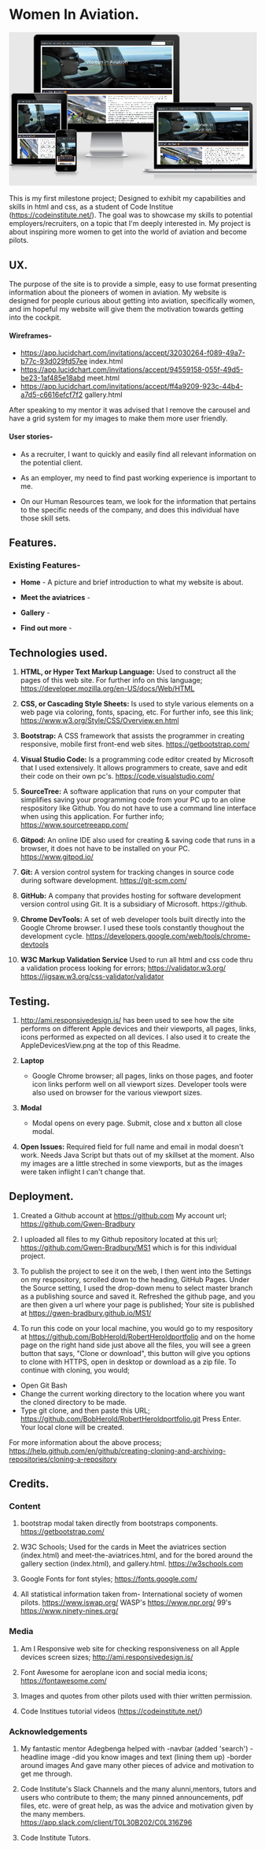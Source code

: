 # Women In Aviation.

![Apple Devices picture](./assets/images/IMG_1754.jpg)

This is my first milestone project; Designed to exhibit my capabilities and skills in html and css, as a student 
of Code Institue (https://codeinstitute.net/).
The goal was to showcase my skills to potential employers/recruiters, on a topic that I'm deeply interested in.
My project is about inspiring more women to get into the world of aviation and become pilots.

## UX.

The purpose of the site is to provide a simple, easy to use format presenting information about the pioneers 
of women in aviation.
My website is designed for people curious about getting into aviation, specifically women, and im hopeful my website 
will give them the motivation towards getting into the cockpit.

#### Wireframes-

* https://app.lucidchart.com/invitations/accept/32030264-f089-49a7-b77c-93d029fd57ee index.html
* https://app.lucidchart.com/invitations/accept/94559158-055f-49d5-be23-1af485e18abd meet.html
* https://app.lucidchart.com/invitations/accept/ff4a9209-923c-44b4-a7d5-c6616efcf7f2 gallery.html

After speaking to my mentor it was advised that I remove the carousel and have a grid system for my images to make them
more user friendly.

#### User stories- 

   * As a recruiter, I want to quickly and easily find all relevant information on the potential client.

   * As an employer, my need to find past working experience is important to me.

   * On our Human Resources team, we look for the information that pertains to the specific needs of the company, and does this individual have those skill sets.

## Features.

### Existing Features-

* __Home__ - A picture and brief introduction to what my website is about.

* __Meet the aviatrices__ -

* __Gallery__ -

* __Find out more__ -

## Technologies used.

1. **HTML, or Hyper Text Markup Language:**  Used to construct all the pages of this web site.  For further info on this language;   
 https://developer.mozilla.org/en-US/docs/Web/HTML

2. **CSS, or Cascading Style Sheets:**  Is used to style various elements on a web page via coloring, fonts, spacing, etc.  For further info, see this link;
 https://www.w3.org/Style/CSS/Overview.en.html

3. **Bootstrap:**  A CSS framework that assists the programmer in creating responsive, mobile first front-end web sites. https://getbootstrap.com/

4. **Visual Studio Code:**  Is a programming code editor created by Microsoft that I used extensively. It allows programmers to create, save and edit their code on their own pc's.
 https://code.visualstudio.com/

5. **SourceTree:**  A software application that runs on your computer that simplifies saving your programming code from your PC up to an oline respository like Github.  You do not have to use a command line interface when using this application.  For further info; 
  https://www.sourcetreeapp.com/

6. **Gitpod:**  An online IDE also used for creating & saving code that runs in a browser, it does not have to be installed on your PC.
 https://www.gitpod.io/

7. **Git:**  A version control system for tracking changes in source code during software development. https://git-scm.com/

8. **GitHub:** A company that provides hosting for software development version control using Git. It is a subsidiary of Microsoft. https://github.

9. **Chrome DevTools:**   A set of web developer tools built directly into the Google Chrome browser. I used these tools constantly thoughout the development cycle.
 https://developers.google.com/web/tools/chrome-devtools

10. **W3C Markup Validation Service**  Used to run all html and css code thru a validation process looking for errors; https://validator.w3.org/
 https://jigsaw.w3.org/css-validator/validator

## Testing.
  
1.  http://ami.responsivedesign.is/  has been used to see how the site performs on different Apple devices and their viewports, all pages, links, icons performed as expected on all devices. I also used it to create the AppleDevicesView.png at the top of this Readme.

2.  **Laptop**
     
       * Google Chrome browser; all pages, links on those pages, and footer icon links perform well on all viewport sizes. Developer tools were also used on browser for the various viewport sizes.

3.  **Modal**

      * Modal opens on every page. Submit, close and x button all close modal.

5.  **Open Issues:** Required field for full name and email in modal doesn't work. Needs Java Script but thats out of my 
     skillset at the moment. Also my images are a little streched in some viewports, but as the images were taken inflight I can't 
     change that.

## Deployment.

1. Created a Github account at https://github.com
  My account url;    https://github.com/Gwen-Bradbury

2. I uploaded all files to my Github repository located at this url; https://github.com/Gwen-Bradbury/MS1  which is for this individual project.

3. To publish the project to see it on the web, I then went into the Settings on my respository, scrolled down to the heading, GitHub Pages. Under the Source setting, I used the drop-down menu to select master branch as a publishing source and saved it.  Refreshed the github page, and you are then given a url where your page is published;
   Your site is published at https://gwen-bradbury.github.io/MS1/

4.  To run this code on your local machine, you would go to my respository at 
https://github.com/BobHerold/RobertHeroldportfolio   and on the home page on the right hand side just above all the files, you will see a green button that says,
"Clone or download", this button will give you options to clone with HTTPS, open in desktop or download as a zip file.
To continue with cloning, you would;
  * Open Git Bash
  * Change the current working directory to the location where you want the cloned directory to be made.
  * Type git clone, and then paste this URL; https://github.com/BobHerold/RobertHeroldportfolio.git      Press Enter. Your local clone will be created.

  For more information about the above process; https://help.github.com/en/github/creating-cloning-and-archiving-repositories/cloning-a-repository

## Credits.

### Content

1. bootstrap modal taken directly from bootstraps components. https://getbootstrap.com/ 

2. W3C Schools; Used for the cards in Meet the aviatrices section (index.html) and meet-the-aviatrices.html, and for the
bored around the gallery section (index.html), and gallery.html. https://w3schools.com

3. Google Fonts for font styles; https://fonts.google.com/

4. All statistical information taken from- International society of women pilots. https://www.iswap.org/
                                           WASP's https://www.npr.org/
                                           99's https://www.ninety-nines.org/

### Media

1. Am I Responsive web site for checking responsiveness on all Apple devices screen sizes;
   http://ami.responsivedesign.is/

2. Font Awesome for aeroplane icon and social media icons; https://fontawesome.com/

3. Images and quotes from other pilots used with thier written permission. 

4. Code Institues tutorial videos (https://codeinstitute.net/)

### Acknowledgements

1. My fantastic mentor Adegbenga helped with -navbar (added 'search')
                                          -headline image
                                          -did you know images and text (lining them up)
                                          -border around images
                                          And gave many other pieces of advice and motivation to get me through.

2. Code Institute's Slack Channels and the many alunni,mentors, tutors and users who contribute to them; the many pinned announcements, pdf files, etc. were of great help, as was the advice and motivation
given by the many members. https://app.slack.com/client/T0L30B202/C0L316Z96

3. Code Institute Tutors.


​